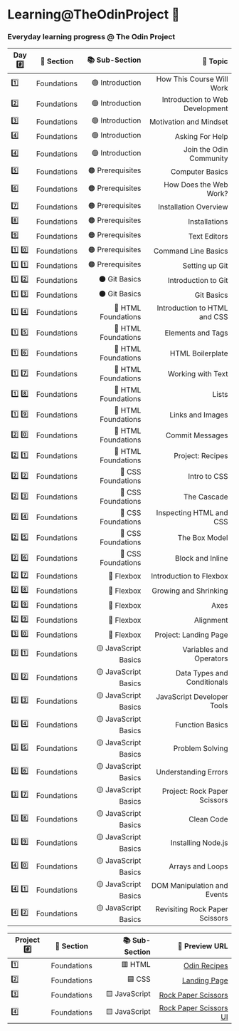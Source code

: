 # Learning@TheOdinProject  :triangular_flag_on_post:

### Everyday learning progress @ The Odin Project

| Day #️⃣ | 📂 Section | 📚 Sub-Section | 📖 Topic |
|-------|:-------:|------------:|------:|
| 1️⃣ | Foundations | 🟢 Introduction | How This Course Will Work  |
| 2️⃣ | Foundations | 🟢 Introduction | Introduction to Web Development |
| 3️⃣ | Foundations | 🟢 Introduction | Motivation and Mindset |
| 4️⃣ | Foundations | 🟢 Introduction | Asking For Help |
| 4️⃣ | Foundations | 🟢 Introduction | Join the Odin Community |
| 5️⃣ | Foundations | 🟠 Prerequisites | Computer Basics |
| 6️⃣ | Foundations | 🟠 Prerequisites | How Does the Web Work? |
| 7️⃣ | Foundations | 🟠 Prerequisites | Installation Overview |
| 8️⃣ | Foundations | 🟠 Prerequisites | Installations |
| 9️⃣ | Foundations | 🟠 Prerequisites | Text Editors |
| 1️⃣ 0️⃣ | Foundations | 🟠 Prerequisites | Command Line Basics |
| 1️⃣ 1️⃣ | Foundations | 🟠 Prerequisites | Setting up Git |
| 1️⃣ 2️⃣ | Foundations | ⚫ Git Basics | Introduction to Git |
| 1️⃣ 3️⃣ | Foundations | ⚫ Git Basics | Git Basics |
| 1️⃣ 4️⃣ | Foundations | 🔴 HTML Foundations | Introduction to HTML and CSS |
| 1️⃣ 5️⃣ | Foundations | 🔴 HTML Foundations | Elements and Tags |
| 1️⃣ 6️⃣ | Foundations | 🔴 HTML Foundations | HTML Boilerplate |
| 1️⃣ 7️⃣ | Foundations | 🔴 HTML Foundations | Working with Text |
| 1️⃣ 8️⃣ | Foundations | 🔴 HTML Foundations | Lists |
| 1️⃣ 9️⃣ | Foundations | 🔴 HTML Foundations | Links and Images |
| 2️⃣ 0️⃣ | Foundations | 🔴 HTML Foundations | Commit Messages |
| 2️⃣ 1️⃣ | Foundations | 🔴 HTML Foundations | Project: Recipes |
| 2️⃣ 2️⃣ | Foundations | 🔵 CSS Foundations | Intro to CSS |
| 2️⃣ 3️⃣ | Foundations | 🔵 CSS Foundations | The Cascade |
| 2️⃣ 4️⃣ | Foundations | 🔵 CSS Foundations | Inspecting HTML and CSS |
| 2️⃣ 5️⃣ | Foundations | 🔵 CSS Foundations | The Box Model |
| 2️⃣ 6️⃣ | Foundations | 🔵 CSS Foundations | Block and Inline |
| 2️⃣ 7️⃣ | Foundations | 🔵 Flexbox | Introduction to Flexbox |
| 2️⃣ 8️⃣ | Foundations | 🔵 Flexbox | Growing and Shrinking |
| 2️⃣ 9️⃣ | Foundations | 🔵 Flexbox | Axes |
| 2️⃣ 9️⃣ | Foundations | 🔵 Flexbox | Alignment |
| 3️⃣ 0️⃣ | Foundations | 🔵 Flexbox | Project: Landing Page |
| 3️⃣ 1️⃣ | Foundations | 🟡 JavaScript Basics | Variables and Operators |
| 3️⃣ 2️⃣ | Foundations | 🟡 JavaScript Basics | Data Types and Conditionals | 
| 3️⃣ 3️⃣ | Foundations | 🟡 JavaScript Basics | JavaScript Developer Tools |
| 3️⃣ 4️⃣ | Foundations | 🟡 JavaScript Basics | Function Basics |
| 3️⃣ 5️⃣ | Foundations | 🟡 JavaScript Basics | Problem Solving |
| 3️⃣ 6️⃣ | Foundations | 🟡 JavaScript Basics | Understanding Errors |
| 3️⃣ 7️⃣ | Foundations | 🟡 JavaScript Basics | Project: Rock Paper Scissors |
| 3️⃣ 8️⃣ | Foundations | 🟡 JavaScript Basics | Clean Code |
| 3️⃣ 9️⃣ | Foundations | 🟡 JavaScript Basics | Installing Node.js |
| 4️⃣ 0️⃣ | Foundations | 🟡 JavaScript Basics | Arrays and Loops |
| 4️⃣ 1️⃣ | Foundations | 🟡 JavaScript Basics | DOM Manipulation and Events |
| 4️⃣ 2️⃣ | Foundations | 🟡 JavaScript Basics | Revisiting Rock Paper Scissors |

| Project #️⃣ | 📂 Section | 📚 Sub-Section | 📖 Preview URL |
|-------|:-------:|------------:|------:|
| 1️⃣ | Foundations | 🟥 HTML | [Odin Recipes](https://sameem420.github.io/Learning-TheOdinProject/HTML/odin-recipes/) |
| 2️⃣ | Foundations | 🟦 CSS | [Landing Page](https://sameem420.github.io/Learning-TheOdinProject/CSS/landing-page/) |
| 3️⃣ | Foundations | 🟨 JavaScript | [Rock Paper Scissors](https://sameem420.github.io/Learning-TheOdinProject/JavaScript/rock-paper-scissors/) |
| 4️⃣ | Foundations | 🟨 JavaScript | [Rock Paper Scissors UI](https://sameem420.github.io/Learning-TheOdinProject/JavaScript/rock-paper-scissors-ui/) |
